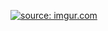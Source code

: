 <a href="https://imgur.com/nihwC4T"><img src="https://i.imgur.com/nihwC4T.png" title="source: imgur.com"/></a>













